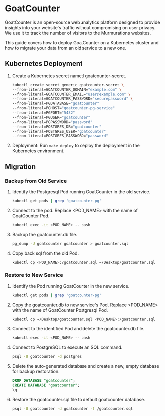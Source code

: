 # GoatCounter

GoatCounter is an open-source web analytics platform designed to provide insights into your website's traffic without compromising on user privacy. We use it to track the number of visitors to the Murmurations websites.

This guide covers how to deploy GoatCounter on a Kubernetes cluster and how to migrate your data from an old service to a new one.

## Kubernetes Deployment

1. Create a Kubernetes secret named goatcounter-secret.

    ```bash
    kubectl create secret generic goatcounter-secret \
    --from-literal=GOATCOUNTER_DOMAIN="example.com" \
    --from-literal=GOATCOUNTER_EMAIL="user@example.com" \
    --from-literal=GOATCOUNTER_PASSWORD="securepassword" \
    --from-literal=PGDATABASE="goatcounter"
    --from-literal=PGHOST="goatcounter-pg-service"
    --from-literal=PGPORT="5432"
    --from-literal=PGUSER="goatcounter"
    --from-literal=PGPASSWORD="password"
    --from-literal=POSTGRES_DB="goatcounter"
    --from-literal=POSTGRES_USER="goatcounter"
    --from-literal=POSTGRES_PASSWORD="password"
    ```

2. Deployment: Run `make deploy` to deploy the deployment in the Kubernetes environment.

## Migration

### Backup from Old Service

1. Identify the Postgresql Pod running GoatCounter in the old service.

    ```bash
    kubectl get pods | grep 'goatcounter-pg'
    ```

2. Connect to the pod. Replace <POD_NAME> with the name of GoatCounter Pod.

    ```bash
    kubectl exec -it <POD_NAME> -- bash
    ```

3. Backup the goatcounter.db file.

   ```bash
   pg_dump -U goatcounter goatcounter > goatcounter.sql
   ```

4. Copy back sql from the old Pod.

   ```bash
   kubectl cp <POD_NAME>:/goatcounter.sql ~/Desktop/goatcounter.sql
   ```

### Restore to New Service

1. Identify the Pod running GoatCounter in the new service.

    ```bash
    kubectl get pods | grep 'goatcounter-pg'
    ```

2. Copy the goatcounter.db to new service's Pod. Replace <POD_NAME> with the name of GoatCounter Postgresql Pod.

    ```bash
    kubectl cp ~/Desktop/goatcounter.sql <POD_NAME>:/goatcounter.sql
    ```

3. Connect to the identified Pod and delete the goatcounter.db file.

    ```bash
    kubectl exec -it <POD_NAME> -- bash
    ```

4. Connect to PostgreSQL to execute an SQL command.

    ```bash
    psql -U goatcounter -d postgres
    ```

5. Delete the auto-generated database and create a new, empty database for backup restoration.

    ```sql
    DROP DATABASE "goatcounter";
    CREATE DATABASE "goatcounter";
    \q
    ```

6. Restore the goatcounter.sql file to default goatcounter database.

    ```bash
    psql -U goatcounter -d goatcounter -f /goatcounter.sql
    ```
